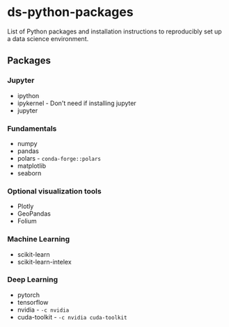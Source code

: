 # ds-python-packages
List of Python packages and installation instructions to reproducibly set up a data science environment.

## Packages

### Jupyter
- ipython
- ipykernel	- Don't need if installing jupyter
- jupyter

### Fundamentals
- numpy
- pandas
- polars - `conda-forge::polars`
- matplotlib
- seaborn

### Optional visualization tools
- Plotly
- GeoPandas
- Folium

### Machine Learning
- scikit-learn
- scikit-learn-intelex

### Deep Learning
- pytorch
- tensorflow
- nvidia - `-c nvidia`
- cuda-toolkit - `-c nvidia cuda-toolkit`
